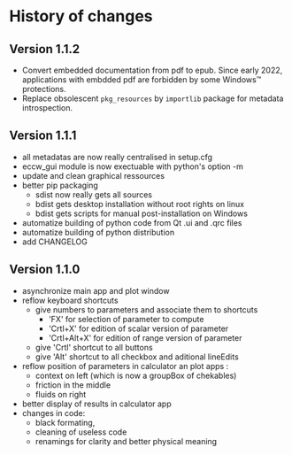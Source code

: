 History of changes
==================

Version 1.1.2
-------------

* Convert embedded documentation from pdf to epub. 
  Since early 2022, applications with embdded pdf are forbidden by 
  some Windows™ protections. 
* Replace obsolescent `pkg_resources` by `importlib` package for 
  metadata introspection.

Version 1.1.1
-------------

* all metadatas are now really centralised in setup.cfg
* eccw_gui module is now exectuable with python's option -m
* update and clean graphical ressources
* better pip packaging
  * sdist now really gets all sources
  * bdist gets desktop installation without root rights on linux
  * bdist gets scripts for manual post-installation on Windows
* automatize building of python code from Qt .ui and .qrc files
* automatize building of python distribution
* add CHANGELOG

Version 1.1.0
-------------

* asynchronize main app and plot window 
* reflow keyboard shortcuts
  * give numbers to parameters and associate them to shortcuts
    * 'FX' for selection of parameter to compute
    * 'Crtl+X' for edition of scalar version of parameter
    * 'Crtl+Alt+X' for edition of range version of parameter
  * give 'Crtl' shortcut to all buttons
  * give 'Alt' shortcut to all checkbox and aditional lineEdits
* reflow position of parameters in calculator an plot apps : 
  * context on left (which is now a groupBox of chekables)
  * friction in the middle
  * fluids on right
* better display of results in calculator app
* changes in code:
  * black formating, 
  * cleaning of useless code
  * renamings for clarity and better physical meaning




